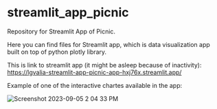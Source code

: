 # streamlit_app_picnic
Repository for Streamlit App of Picnic.

Here you can find files for Streamlit app, which is data visualization app built on top of python plotly library.

This is link to streamlit app (it might be asleep because of inactivity): https://lgvalia-streamlit-app-picnic-app-hxj76x.streamlit.app/

Example of one of the interactive chartes available in the app:

![Screenshot 2023-09-05 2 04 33 PM](https://github.com/Lgvalia/streamlit_app_picnic/assets/63636976/79978124-ef71-4d89-8f60-18c4a0a6e8cf)
